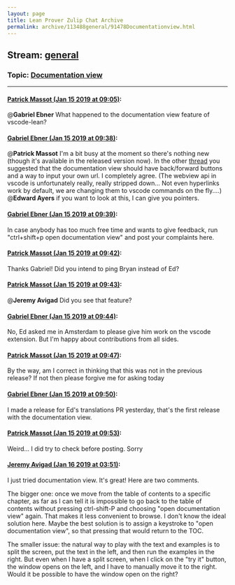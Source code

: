 ```yaml
---
layout: page
title: Lean Prover Zulip Chat Archive 
permalink: archive/113488general/91478Documentationview.html
---
```


## Stream: [general](index.html)
### Topic: [Documentation view](91478Documentationview.html)

---

#### [Patrick Massot (Jan 15 2019 at 09:05)](https://leanprover.zulipchat.com/#narrow/stream/113488-general/topic/Documentation%20view/near/155152756):
@**Gabriel Ebner** What happened to the documentation view feature of vscode-lean?

#### [Gabriel Ebner (Jan 15 2019 at 09:38)](https://leanprover.zulipchat.com/#narrow/stream/113488-general/topic/Documentation%20view/near/155154073):
@**Patrick Massot** I'm a bit busy at the moment so there's nothing new (though it's available in the released version now).  In the other [thread](https://leanprover.zulipchat.com/#narrow/stream/179818-Lean-Together.202019/topic/Guinea.20pigs.20wanted!/near/154947296) you suggested that the documentation view should have back/forward buttons and a way to input your own url.  I completely agree.  (The webview api in vscode is unfortunately really, really stripped down...  Not even hyperlinks work by default, we are changing them to vscode commands on the fly....) 
@**Edward Ayers** if you want to look at this, I can give you pointers.

#### [Gabriel Ebner (Jan 15 2019 at 09:39)](https://leanprover.zulipchat.com/#narrow/stream/113488-general/topic/Documentation%20view/near/155154095):
In case anybody has too much free time and wants to give feedback, run "ctrl+shift+p open documentation view" and post your complaints here.

#### [Patrick Massot (Jan 15 2019 at 09:42)](https://leanprover.zulipchat.com/#narrow/stream/113488-general/topic/Documentation%20view/near/155154259):
Thanks Gabriel! Did you intend to ping Bryan instead of Ed?

#### [Patrick Massot (Jan 15 2019 at 09:43)](https://leanprover.zulipchat.com/#narrow/stream/113488-general/topic/Documentation%20view/near/155154268):
@**Jeremy Avigad** Did you see that feature?

#### [Gabriel Ebner (Jan 15 2019 at 09:44)](https://leanprover.zulipchat.com/#narrow/stream/113488-general/topic/Documentation%20view/near/155154344):
No, Ed asked me in Amsterdam to please give him work on the vscode extension.  But I'm happy about contributions from all sides.

#### [Patrick Massot (Jan 15 2019 at 09:47)](https://leanprover.zulipchat.com/#narrow/stream/113488-general/topic/Documentation%20view/near/155154428):
By the way, am I correct in thinking that this was not in the previous release? If not then please forgive me for asking today

#### [Gabriel Ebner (Jan 15 2019 at 09:50)](https://leanprover.zulipchat.com/#narrow/stream/113488-general/topic/Documentation%20view/near/155154578):
I made a release for Ed's translations PR yesterday, that's the first release with the documentation view.

#### [Patrick Massot (Jan 15 2019 at 09:53)](https://leanprover.zulipchat.com/#narrow/stream/113488-general/topic/Documentation%20view/near/155154690):
Weird... I did try to check before posting. Sorry

#### [Jeremy Avigad (Jan 16 2019 at 03:51)](https://leanprover.zulipchat.com/#narrow/stream/113488-general/topic/Documentation%20view/near/155223205):
I just tried documentation view. It's great! Here are two comments.

The bigger one: once we move from the table of contents to a specific chapter, as far as I can tell it is impossible to go back to the table of contents without pressing ctrl-shift-P and choosing "open documentation view" again. That makes it less convenient to browse. I don't know the ideal solution here. Maybe the best solution is to assign a keystroke to "open documentation view", so that pressing that would return to the TOC.

The smaller issue: the natural way to play with the text and examples is to split the screen, put the text in the left, and then run the examples in the right. But even when I have a split screen, when I click on the "try it" button, the window opens on the left, and I have to manually move it to the right. Would it be possible to have the window open on the right?

